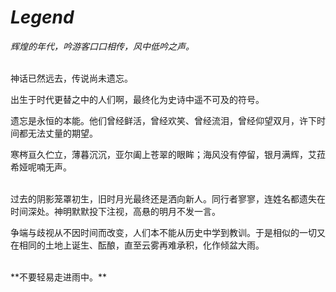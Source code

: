 # *Legend*

*辉煌的年代，吟游客口口相传，风中低吟之声。*

<br>
神话已然远去，传说尚未遗忘。

出生于时代更替之中的人们啊，最终化为史诗中遥不可及的符号。

遗忘是永恒的本能。他们曾经鲜活，曾经欢笑、曾经流泪，曾经仰望双月，许下时间都无法丈量的期望。

寒梣亘久伫立，薄暮沉沉，亚尔阖上苍翠的眼眸；海风没有停留，银月满辉，艾菈希娅呢喃无声。

<br>
过去的阴影笼罩初生，旧时月光最终还是洒向新人。同行者寥寥，连姓名都遗失在时间深处。神明默默投下注视，高悬的明月不发一言。

争端与歧视从不因时间而改变，人们本不能从历史中学到教训。于是相似的一切又在相同的土地上诞生、酝酿，直至云雾再难承积，化作倾盆大雨。

<br>
**不要轻易走进雨中。**
